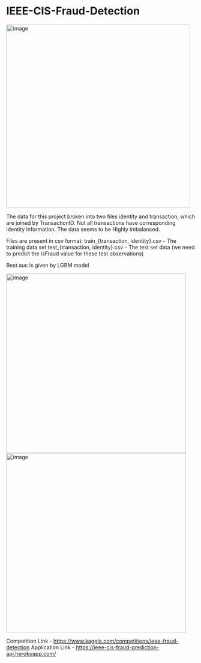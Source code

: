 # IEEE-CIS-Fraud-Detection

<img width="490" alt="image" src="https://user-images.githubusercontent.com/116758652/203837992-3e69f739-4898-411c-9148-93d3f9a6c0f5.png">


The data for this project broken into two files identity and transaction, which are joined by TransactionID. 
Not all transactions have corresponding identity information.
The data seems to be Highly imbalanced.

Files are present in csv format:
train_{transaction, identity}.csv - The training data set
test_{transaction, identity}.csv - The test set data (we need to predict the isFraud value for these test observations)



Best auc is given by LGBM model


<img width="479" alt="image" src="https://user-images.githubusercontent.com/116758652/203846363-2367cf7b-a34c-423f-a235-9e1bd381b7c2.png">
<img width="479" alt="image" src="https://user-images.githubusercontent.com/116758652/203846025-ab56c169-4469-45f8-a800-9c007617c421.png">



Competition Link - https://www.kaggle.com/competitions/ieee-fraud-detection
Application Link - https://ieee-cis-fraud-prediction-api.herokuapp.com/

